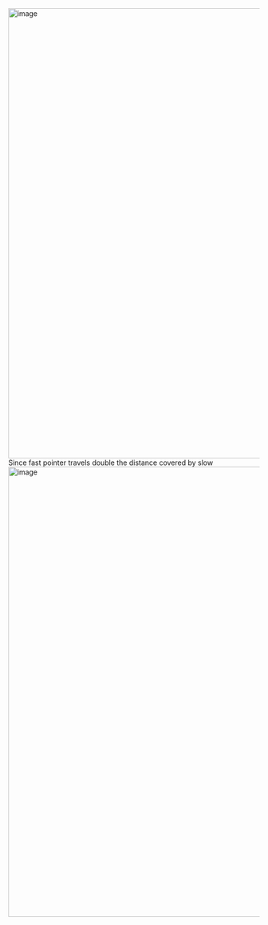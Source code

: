 


<img width="900" alt="image" src="https://github.com/user-attachments/assets/bed8e08f-67c6-4aa4-90bb-084949f9cbe3" />
Since fast pointer travels double the distance covered by slow 

<img width="900" alt="image" src="https://github.com/user-attachments/assets/ad017d81-8feb-431d-bf18-0ce77431a372" />
